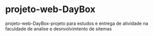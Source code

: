 # projeto-web-DayBox
 projeto-web-DayBox-projeto para estudos e entrega de atividade na faculdade de analise e desnvolvimtento de sitemas
